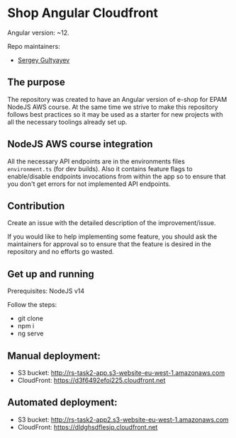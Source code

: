 # Shop Angular Cloudfront

Angular version: ~12.

Repo maintainers:

- [Sergey Gultyayev](https://github.com/gultyaev)

## The purpose

The repository was created to have an Angular version of e-shop for EPAM NodeJS AWS course. At the same time we strive to make this repository follows best practices so it may be used as a starter for new projects with all the necessary toolings already set up.

## NodeJS AWS course integration

All the necessary API endpoints are in the environments files `environment.ts` (for dev builds). Also it contains feature flags to enable/disable endpoints invocations from within the app so to ensure that you don't get errors for not implemented API endpoints.

## Contribution

Create an issue with the detailed description of the improvement/issue.

If you would like to help implementing some feature, you should ask the maintainers for approval so to ensure that the feature is desired in the repository and no efforts go wasted.

## Get up and running

Prerequisites: NodeJS v14

Follow the steps:

- git clone
- npm i
- ng serve

## Manual deployment:

- S3 bucket: http://rs-task2-app.s3-website-eu-west-1.amazonaws.com
- CloudFront: https://d3f6492efoi225.cloudfront.net

## Automated deployment:

- S3 bucket: http://rs-task2-app2.s3-website-eu-west-1.amazonaws.com
- CloudFront: https://dldghsdflesjp.cloudfront.net
